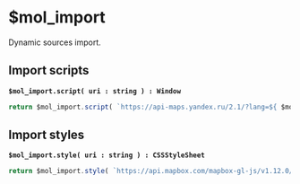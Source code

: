 # $mol_import

Dynamic sources import.

## Import scripts

**`$mol_import.script( uri : string ) : Window`**

```typescript
return $mol_import.script( `https://api-maps.yandex.ru/2.1/?lang=${ $mol_locale.lang() }` ).ymaps
```

## Import styles

**`$mol_import.style( uri : string ) : CSSStyleSheet `**

```typescript
return $mol_import.style( `https://api.mapbox.com/mapbox-gl-js/v1.12.0/mapbox-gl.css` ).cssRules
```
